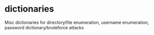# dictionaries
Misc dictionaries for directory/file enumeration, username enumeration, password dictionary/bruteforce attacks
